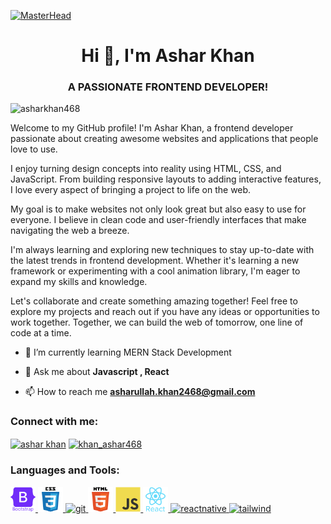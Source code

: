 [![MasterHead](https://user-images.githubusercontent.com/90236635/232446433-d5540fa2-fe28-4bb8-b929-cdb51fe61336.gif)](https://codegrills.in)


<h1 align="center">Hi 👋, I'm Ashar Khan</h1>
<h3 align="center">A PASSIONATE FRONTEND DEVELOPER!</h3>
<p align="left"> <img src="https://komarev.com/ghpvc/?username=asharkhan468&label=Profile%20views&color=0e75b6&style=flat" alt="asharkhan468" /> </p>

<p>Welcome to my GitHub profile! I'm Ashar Khan, a frontend developer passionate about creating awesome websites and applications that people love to use.

I enjoy turning design concepts into reality using HTML, CSS, and JavaScript. From building responsive layouts to adding interactive features, I love every aspect of bringing a project to life on the web.

My goal is to make websites not only look great but also easy to use for everyone. I believe in clean code and user-friendly interfaces that make navigating the web a breeze.

I'm always learning and exploring new techniques to stay up-to-date with the latest trends in frontend development. Whether it's learning a new framework or experimenting with a cool animation library, I'm eager to expand my skills and knowledge.

Let's collaborate and create something amazing together! Feel free to explore my projects and reach out if you have any ideas or opportunities to work together. Together, we can build the web of tomorrow, one line of code at a time.





</p>






- 🌱 I’m currently learning MERN Stack Development

- 💬 Ask me about **Javascript , React**

- 📫 How to reach me **asharullah.khan2468@gmail.com**

<h3 align="left">Connect with me:</h3>
<p align="left">
<a href="https://linkedin.com/in/ashar khan" target="blank"><img align="center" src="https://raw.githubusercontent.com/rahuldkjain/github-profile-readme-generator/master/src/images/icons/Social/linked-in-alt.svg" alt="ashar khan" height="30" width="40" /></a>
<a href="https://instagram.com/khan_ashar468" target="blank"><img align="center" src="https://raw.githubusercontent.com/rahuldkjain/github-profile-readme-generator/master/src/images/icons/Social/instagram.svg" alt="khan_ashar468" height="30" width="40" /></a>
</p>

<h3 align="left">Languages and Tools:</h3>
<p align="left"> <a href="https://getbootstrap.com" target="_blank" rel="noreferrer"> <img src="https://raw.githubusercontent.com/devicons/devicon/master/icons/bootstrap/bootstrap-plain-wordmark.svg" alt="bootstrap" width="40" height="40"/> </a> <a href="https://www.w3schools.com/css/" target="_blank" rel="noreferrer"> <img src="https://raw.githubusercontent.com/devicons/devicon/master/icons/css3/css3-original-wordmark.svg" alt="css3" width="40" height="40"/> </a> <a href="https://git-scm.com/" target="_blank" rel="noreferrer"> <img src="https://www.vectorlogo.zone/logos/git-scm/git-scm-icon.svg" alt="git" width="40" height="40"/> </a> <a href="https://www.w3.org/html/" target="_blank" rel="noreferrer"> <img src="https://raw.githubusercontent.com/devicons/devicon/master/icons/html5/html5-original-wordmark.svg" alt="html5" width="40" height="40"/> </a> <a href="https://developer.mozilla.org/en-US/docs/Web/JavaScript" target="_blank" rel="noreferrer"> <img src="https://raw.githubusercontent.com/devicons/devicon/master/icons/javascript/javascript-original.svg" alt="javascript" width="40" height="40"/> </a> <a href="https://reactjs.org/" target="_blank" rel="noreferrer"> <img src="https://raw.githubusercontent.com/devicons/devicon/master/icons/react/react-original-wordmark.svg" alt="react" width="40" height="40"/> </a> <a href="https://reactnative.dev/" target="_blank" rel="noreferrer"> <img src="https://reactnative.dev/img/header_logo.svg" alt="reactnative" width="40" height="40"/> </a> <a href="https://tailwindcss.com/" target="_blank" rel="noreferrer"> <img src="https://www.vectorlogo.zone/logos/tailwindcss/tailwindcss-icon.svg" alt="tailwind" width="40" height="40"/> </a> </p>




